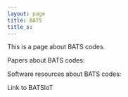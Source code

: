 ```yaml
---
layout: page
title: BATS
title_s:
---
```


This is a page about BATS codes.

Papers about BATS codes:


Software resources about BATS codes:


Link to BATSIoT
